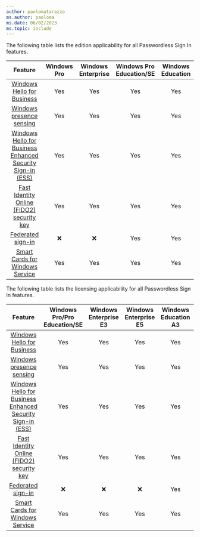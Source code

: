 ```yaml
---
author: paolomatarazzo
ms.author: paoloma
ms.date: 06/02/2023
ms.topic: include
---
```


The following table lists the edition applicability for all Passwordless Sign In features.

|Feature|Windows Pro|Windows Enterprise|Windows Pro Education/SE|Windows Education|
|:-:|:-:|:-:|:-:|:-:|
|[Windows Hello for Business](/windows/security/identity-protection/hello-for-business)|Yes|Yes|Yes|Yes|
|[Windows presence sensing](https://support.microsoft.com/windows/wake-your-windows-11-pc-when-you-approach-82285c93-440c-4e15-9081-c9e38c1290bb)|Yes|Yes|Yes|Yes|
|[Windows Hello for Business Enhanced Security Sign-in (ESS) ](/windows-hardware/design/device-experiences/windows-hello-enhanced-sign-in-security)|Yes|Yes|Yes|Yes|
|[Fast Identity Online (FIDO2) security key](/azure/active-directory/authentication/howto-authentication-passwordless-security-key)|Yes|Yes|Yes|Yes|
|[Federated sign-in](/education/windows/federated-sign-in)|❌|❌|Yes|Yes|
|[Smart Cards for Windows Service](/windows/security/identity-protection/smart-cards/smart-card-smart-cards-for-windows-service)|Yes|Yes|Yes|Yes|

The following table lists the licensing applicability for all Passwordless Sign In features.

|Feature|Windows Pro/Pro Education/SE|Windows Enterprise E3|Windows Enterprise E5|Windows Education A3|Windows Education A5|
|:-:|:-:|:-:|:-:|:-:|:-:|
|[Windows Hello for Business](/windows/security/identity-protection/hello-for-business)|Yes|Yes|Yes|Yes|Yes|
|[Windows presence sensing](https://support.microsoft.com/windows/wake-your-windows-11-pc-when-you-approach-82285c93-440c-4e15-9081-c9e38c1290bb)|Yes|Yes|Yes|Yes|Yes|
|[Windows Hello for Business Enhanced Security Sign-in (ESS) ](/windows-hardware/design/device-experiences/windows-hello-enhanced-sign-in-security)|Yes|Yes|Yes|Yes|Yes|
|[Fast Identity Online (FIDO2) security key](/azure/active-directory/authentication/howto-authentication-passwordless-security-key)|Yes|Yes|Yes|Yes|Yes|
|[Federated sign-in](/education/windows/federated-sign-in)|❌|❌|❌|Yes|Yes|
|[Smart Cards for Windows Service](/windows/security/identity-protection/smart-cards/smart-card-smart-cards-for-windows-service)|Yes|Yes|Yes|Yes|Yes|
